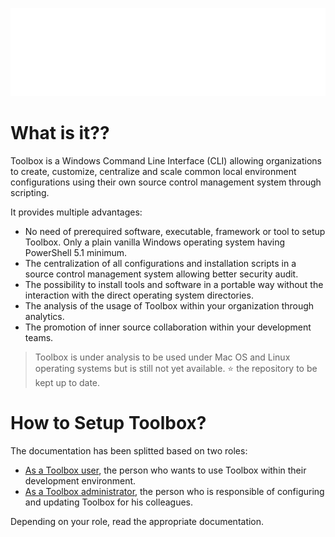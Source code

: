 ![Toolbox Image](/rsc/toolbox.png)

# What is it??

Toolbox is a Windows Command Line Interface (CLI) allowing organizations to create, customize, centralize and scale common local environment configurations using their own source control management system through scripting.

It provides multiple advantages:

* No need of prerequired software, executable, framework or tool to setup Toolbox. Only a plain vanilla Windows operating system having PowerShell 5.1 minimum.
* The centralization of all configurations and installation scripts in a source control management system allowing better security audit.
* The possibility to install tools and software in a portable way without the interaction with the direct operating system directories.
* The analysis of the usage of Toolbox within your organization through analytics.
* The promotion of inner source collaboration within your development teams.

> Toolbox is under analysis to be used under Mac OS and Linux operating systems but is still not yet available. ⭐ the repository to be kept up to date.

# How to Setup Toolbox?

The documentation has been splitted based on two roles:

* [As a Toolbox user](/docs/README-user.md), the person who wants to use Toolbox within their development environment.
* [As a Toolbox administrator](/docs/README-admin.md), the person who is responsible of configuring and updating Toolbox for his colleagues.

Depending on your role, read the appropriate documentation.
